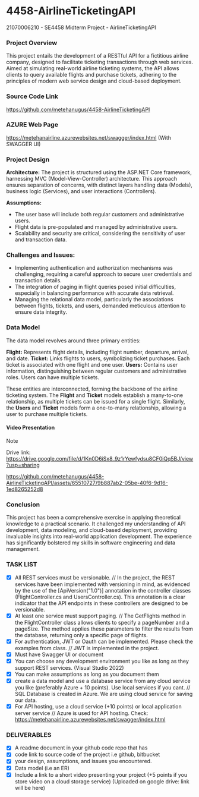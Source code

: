 # 4458-AirlineTicketingAPI
 21070006210 - SE4458 Midterm Project - AirlineTicketingAPI

### Project Overview
This project entails the development of a RESTful API for a fictitious airline company, designed to facilitate ticketing transactions through web services. Aimed at simulating real-world airline ticketing systems, the API allows clients to query available flights and purchase tickets, adhering to the principles of modern web service design and cloud-based deployment.

### Source Code Link
https://github.com/metehanugus/4458-AirlineTicketingAPI

### AZURE Web Page
https://metehanairline.azurewebsites.net/swagger/index.html (With SWAGGER UI) 

### Project Design
**Architecture:** 
The project is structured using the ASP.NET Core framework, harnessing MVC (Model-View-Controller) architecture. This approach ensures separation of concerns, with distinct layers handling data (Models), business logic (Services), and user interactions (Controllers).

**Assumptions:**
- The user base will include both regular customers and administrative users.
- Flight data is pre-populated and managed by administrative users.
- Scalability and security are critical, considering the sensitivity of user and transaction data.

### Challenges and Issues:
- Implementing authentication and authorization mechanisms was challenging, requiring a careful approach to secure user credentials and transaction details.
- The integration of paging in flight queries posed initial difficulties, especially in balancing performance with accurate data retrieval.
- Managing the relational data model, particularly the associations between flights, tickets, and users, demanded meticulous attention to ensure data integrity.

### Data Model
The data model revolves around three primary entities:

**Flight:** Represents flight details, including flight number, departure, arrival, and date.
**Ticket:** Links flights to users, symbolizing ticket purchases. Each ticket is associated with one flight and one user.
**Users:** Contains user information, distinguishing between regular customers and administrative roles. Users can have multiple tickets.

These entities are interconnected, forming the backbone of the airline ticketing system. The **Flight** and **Ticket** models establish a many-to-one relationship, as multiple tickets can be issued for a single flight. Similarly, the **Users** and **Ticket** models form a one-to-many relationship, allowing a user to purchase multiple tickets.

#### Video Presentation
> [!NOTE]
> Drive link: https://drive.google.com/file/d/1Kn0D6iSx8_9z1rYewfydsu8CF0iQq5BJ/view?usp=sharing
> 

https://github.com/metehanugus/4458-AirlineTicketingAPI/assets/65510727/9b887ab2-05be-40f6-9d16-1ed8265252d8



### Conclusion
This project has been a comprehensive exercise in applying theoretical knowledge to a practical scenario. It challenged my understanding of API development, data modeling, and cloud-based deployment, providing invaluable insights into real-world application development. The experience has significantly bolstered my skills in software engineering and data management.

### TASK LIST
- [x] All REST services must be versionable. // In the project, the REST services have been implemented with versioning in mind, as evidenced by the use of the [ApiVersion("1.0")] annotation in the controller classes (FlightController.cs and UsersController.cs). This annotation is a clear indicator that the API endpoints in these controllers are designed to be versionable.
- [x] At least one service must support paging. // The GetFlights method in the FlightController class allows clients to specify a pageNumber and a pageSize.
The method applies these parameters to filter the results from the database, returning only a specific page of flights.
- [x] For authentication, JWT or Oauth can be implemented. Please check the examples from
class. // JWT is implemented in the project.
- [x] Must have Swagger UI or document
- [x] You can choose any development environment you like as long as they support REST
services. (Visual Studio 2022)
- [x] You can make assumptions as long as you document them
- [x] create a data model and use a database service from any cloud service you like
(preferably Azure + 10 points). Use local services if you cant. // SQL Database is created in Azure. We are using cloud service for saving our data.
- [x] For API hosting, use a cloud service (+10 points) or local application server service // Azure is used for API hosting. Check: https://metehanairline.azurewebsites.net/swagger/index.html
### DELIVERABLES
- [x] A readme document in your github code repo that has
- [x] code link to source code of the project i.e github, bitbucket
- [x] your design, assumptions, and issues you encountered.
- [x] Data model (i.e an ER)
- [x] Include a link to a short video presenting your project (+5 points if you store
video on a cloud storage service) (Uploaded on google drive: link will be here)
